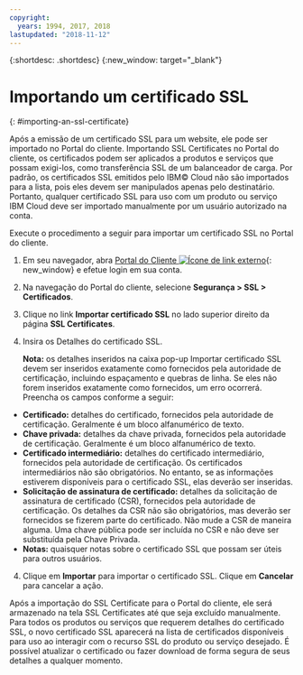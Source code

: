 ```yaml
---
copyright:
  years: 1994, 2017, 2018
lastupdated: "2018-11-12"
---
```


{:shortdesc: .shortdesc}
{:new_window: target="_blank"}

# Importando um certificado SSL
{: #importing-an-ssl-certificate}

Após a emissão de um certificado SSL para um website, ele pode ser importado no
Portal do cliente. Importando SSL Certificates no Portal do cliente, os certificados
podem ser aplicados a produtos e serviços que possam exigi-los, como transferência SSL de
um balanceador de carga. Por padrão, os certificados SSL emitidos pelo IBM© Cloud não são importados para a lista,
pois eles devem ser manipulados apenas pelo destinatário. Portanto,
qualquer certificado SSL para uso com um produto ou serviço IBM Cloud deve ser
importado manualmente por um usuário autorizado na conta.

Execute o procedimento a seguir para importar um certificado SSL no Portal do
cliente.

1. Em seu navegador, abra [Portal do Cliente ![Ícone de link externo](../../icons/launch-glyph.svg "Ícone de link externo")](https://control.softlayer.com/){: new_window} e efetue login em sua conta.
2. Na navegação do Portal do cliente, selecione **Segurança > SSL > Certificados**.
3. Clique no link **Importar certificado SSL** no lado superior direito da página **SSL Certificates**.
2. Insira os Detalhes do certificado SSL. 

	**Nota:** os detalhes inseridos na caixa pop-up Importar certificado
SSL devem ser inseridos exatamente como fornecidos pela autoridade de certificação,
incluindo espaçamento e quebras de linha. Se eles não forem inseridos exatamente como fornecidos, um erro ocorrerá. Preencha os campos conforme a seguir:
  - **Certificado:** detalhes do certificado, fornecidos pela autoridade de certificação. Geralmente é um bloco alfanumérico de texto.
  - **Chave privada:** detalhes da chave privada, fornecidos pela autoridade de certificação. Geralmente é um bloco alfanumérico de texto.
  - **Certificado intermediário:** detalhes do certificado intermediário, fornecidos pela autoridade de certificação. Os certificados intermediários não são obrigatórios. No entanto, se as informações estiverem disponíveis para o certificado SSL, elas deverão ser inseridas.
  - **Solicitação de assinatura de certificado:**
detalhes da solicitação de assinatura de certificado (CSR), fornecidos pela autoridade
de certificação. Os detalhes da CSR não são obrigatórios, mas deverão ser fornecidos se
fizerem parte do certificado. Não mude a CSR de maneira alguma. Uma chave pública pode ser incluída no CSR e não deve ser substituída pela Chave Privada.
  - **Notas:** quaisquer notas sobre o certificado SSL que possam ser úteis para outros usuários.
4. Clique em **Importar** para importar o certificado SSL. Clique em **Cancelar** para cancelar a ação.

Após a importação do SSL Certificate para o Portal do cliente, ele será armazenado
na tela SSL Certificates até que seja excluído manualmente. Para todos os produtos ou
serviços que requerem detalhes do certificado SSL, o novo certificado SSL aparecerá na
lista de certificados disponíveis para uso ao interagir com o recurso SSL do produto
ou serviço desejado. É possível atualizar o certificado ou fazer download de forma segura
de seus detalhes a qualquer momento.
